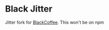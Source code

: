 # Black Jitter

Jitter fork for [BlackCoffee](https://github.com/paiq/blackcoffee). This won't be on npm